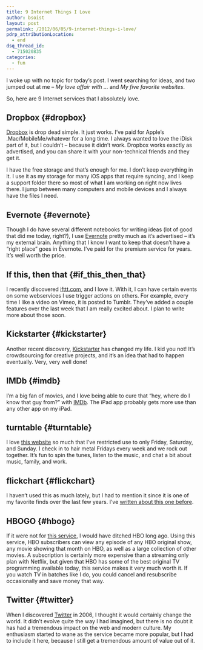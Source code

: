 ```yaml
---
title: 9 Internet Things I Love
author: bsoist
layout: post
permalink: /2012/06/05/9-internet-things-i-love/
pdrp_attributionLocation:
  - end
dsq_thread_id:
  - 715020835
categories:
  - fun
---
```

I woke up with no topic for today&#8217;s post. I went searching for ideas, and two jumped out at me &#8211; *My love affair with &#8230;* and *My five favorite websites*.

So, here are 9 Internet services that I absolutely love.

## Dropbox {#dropbox}

[Dropbox][1] is drop dead simple. It just works. I&#8217;ve paid for Apple&#8217;s .Mac/MobileMe/whatever for a long time. I always wanted to love the iDisk part of it, but I couldn&#8217;t &#8211; because it didn&#8217;t work. Dropbox works exactly as advertised, and you can share it with your non-technical friends and they get it.

I have the free storage and that&#8217;s enough for me. I don&#8217;t keep everything in it. I use it as my storage for many iOS apps that require syncing, and I keep a support folder there so most of what I am working on right now lives there. I jump between many computers and mobile devices and I always have the files I need. 

## Evernote {#evernote}

Though I do have several different notebooks for writing ideas (lot of good that did me today, right?), I use [Evernote][2] pretty much as it&#8217;s advertised &#8211; it&#8217;s my external brain. Anything that I know I want to keep that doesn&#8217;t have a &#8220;right place&#8221; goes in Evernote. I&#8217;ve paid for the premium service for years. It&#8217;s well worth the price.

## If this, then that {#if_this_then_that}

I recently discovered [ifttt.com][3], and I love it. With it, I can have certain events on some webservices I use trigger actions on others. For example, every time I like a video on Vimeo, it is posted to Tumblr. They&#8217;ve added a couple features over the last week that I am really excited about. I plan to write more about those soon.

## Kickstarter {#kickstarter}

Another recent discovery, [Kickstarter][4] has changed my life. I kid you not! It&#8217;s crowdsourcing for creative projects, and it&#8217;s an idea that had to happen eventually. Very, very well done!

## IMDb {#imdb}

I&#8217;m a big fan of movies, and I love being able to cure that &#8220;hey, where do I know that guy from?&#8221; with [IMDb][5]. The iPad app probably gets more use than any other app on my iPad.

## turntable {#turntable}

I love [this website][6] so much that I&#8217;ve restricted use to only Friday, Saturday, and Sunday. I check in to hair metal Fridays every week and we rock out together. It&#8217;s fun to spin the tunes, listen to the music, and chat a bit about music, family, and work. 

## flickchart {#flickchart}

I haven&#8217;t used this as much lately, but I had to mention it since it is one of my favorite finds over the last few years. I&#8217;ve [written about this one before][7].

## HBOGO {#hbogo}

If it were not for [this service][8], I would have ditched HBO long ago. Using this service, HBO subscribers can view any episode of any HBO original show, any movie showing that month on HBO, as well as a large collection of other movies. A subscription is certainly more expensive than a streaming only plan with Netflix, but given that HBO has some of the best original TV programming available today, this service makes it very much worth it. If you watch TV in batches like I do, you could cancel and resubscribe occasionally and save money that way.

## Twitter {#twitter}

When I discovered [Twitter][9] in 2006, I thought it would certainly change the world. It didn&#8217;t evolve quite the way I had imagined, but there is no doubt it has had a tremendous impact on the web and modern culture. My enthusiasm started to wane as the service became more popular, but I had to include it here, because I still get a tremendous amount of value out of it.

 [1]: http://dropbox.com/
 [2]: http://evernote.com/
 [3]: http://ifttt.com/
 [4]: http://kickstarter.com/
 [5]: http://imdb.com/
 [6]: http://turntable.fm/
 [7]: http://whsjr.soistmann.com/oped/2009/07/14/great-site-flickchartcom/
 [8]: http://hbogo.com/
 [9]: http://twitter.com/
